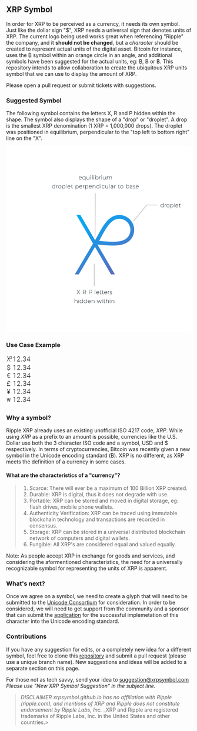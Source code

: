 ## XRP Symbol

In order for XRP to be perceived as a currency, it needs its own symbol. Just like the dollar sign "$", XRP needs a universal sign that denotes units of XRP. The current logo being used works great when referencing "Ripple" the company, and it **should not be changed**, but a _character_ should be created to represent actual units of the digital asset. Bitcoin for instance, uses the ₿ symbol within an orange circle in an angle, and additional symbols have been suggested for the actual units, eg: ₿, Ƀ or ฿. This repository intends to allow collaboration to create the ubiquitous XRP units symbol that we can use to display the amount of XRP.

Please open a pull request or submit tickets with suggestions.

### Suggested Symbol

The following symbol contains the letters X, R and P hidden within the shape. The symbol also displays the shape of a "drop" or "droplet". A drop is the smallest XRP denomination (1 XRP = 1,000,000 drops). The droplet was positioned in equilibrium, perpendicular to the "top left to bottom right" line on the "X".

 ![XRP Ledger Symbol Suggestion](images/xrp-symbol-jpeg.jpg)

### Use Case Example

<img align="center" width="70" src="images/xrp-currency-example.jpg">

### Why a symbol?

Ripple XRP already uses an existing unofficial ISO 4217 code, *XRP*. While using *XRP* as a prefix to an amount is possible, currencies like the U.S. Dollar use both the 3 character ISO code and a symbol, USD and $ respectively. In terms of cryptocurrencies, Bitcoin was recently given a new symbol in the Unicode encoding standard (₿). XRP is no different, as XRP meets the definition of a currency in some cases.

#### What are the characteristics of a "currency"?
> 1. Scarce: There will ever be a maximum of 100 Billion XRP created.
> 2. Durable: XRP is digital, thus it does not degrade with use.
> 3. Portable: XRP can be stored and moved in digital storage, eg: flash drives, mobile phone wallets.
> 5. Authenticity Verification: XRP can be traced using immutable blockchain technology and transactions are recorded in consensus.
> 6. Storage: XRP can be stored in a universal distributed blockchain network of computers and digital wallets.
> 7. Fungible: All XRP's are considered equal and valued equally.

Note: As people accept XRP in exchange for goods and services, and considering the aformentioned characteristics, the need for a universally recognizable symbol for representing the units of XRP is apparent.

### What's next?

Once we agree on a symbol, we need to create a glyph that will need to be submitted to the [Unicode Consortium](https://unicode.org) for consideration. In order to be considered, we will need to get support from the community and a sponsor that can submit the [application](https://unicode.org/L2/L2014/14232-n4502-form.pdf) for the successful implemetation of this character into the Unicode encoding standard.

### Contributions

If you have any suggestion for edits, or a completely new idea for a different symbol, feel free to clone this [repository](https://github.com/xrpsymbol/xrpsymbol.github.io) and submit a pull request (please use a unique branch name). New suggestions and ideas will be added to a separate section on this page.

For those not as tech savvy, send your idea to [suggestion@xrpsymbol.com](mailto:suggestion@xrpsymbol.com)
*Please use "New XRP Symbol Suggestion" in the subject line.*


> _DISCLAIMER_
> _xrpsymbol.github.io has no affiliation with Ripple (ripple.com), and mentions of XRP and Ripple does not constitute endorsement by Ripple Labs, Inc._
> _XRP and Ripple are registered trademarks of Ripple Labs, Inc. in the United States and other countries.>
